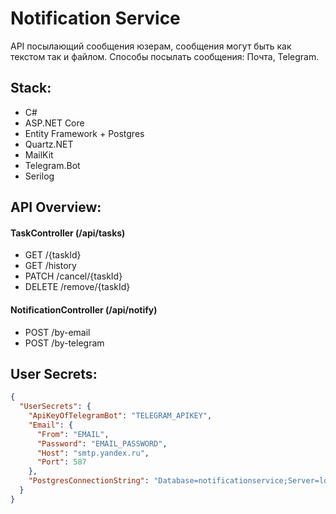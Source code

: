 # Notification Service
API посылающий сообщения юзерам, сообщения могут быть как текстом так и файлом.
Способы посылать сообщения: Почта, Telegram.


## Stack:
+ C#
+ ASP.NET Core
+ Entity Framework + Postgres
+ Quartz.NET
+ MailKit
+ Telegram.Bot
+ Serilog

## API Overview:
#### TaskController (/api/tasks)
+ GET /{taskId}
+ GET /history
+ PATCH /cancel/{taskId}
+ DELETE /remove/{taskId}

#### NotificationController (/api/notify)
+ POST /by-email
+ POST /by-telegram


## User Secrets:

```json
{
  "UserSecrets": {
    "ApiKeyOfTelegramBot": "TELEGRAM_APIKEY",
    "Email": {
      "From": "EMAIL",
      "Password": "EMAIL_PASSWORD",
      "Host": "smtp.yandex.ru",
      "Port": 587
    },
    "PostgresConnectionString": "Database=notificationservice;Server=localhost;Port=5432;User Id =postgres;Password=POSTGRESQL_PASSWORD;Pooling=true"
  }
}
```